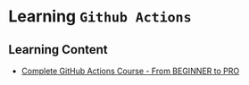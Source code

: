 # Learning `Github Actions`


## Learning Content

- [Complete GitHub Actions Course - From BEGINNER to PRO](https://youtu.be/Xwpi0ITkL3U)
